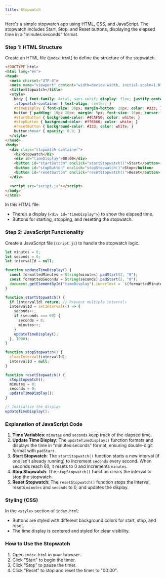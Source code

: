 ```yaml
---
title: Stopwatch
---
```


Here's a simple stopwatch app using HTML, CSS, and JavaScript. The stopwatch includes Start, Stop, and Reset buttons, displaying the elapsed time in a "minutes:seconds" format.

### Step 1: HTML Structure

Create an HTML file (`index.html`) to define the structure of the stopwatch.

```html
<!DOCTYPE html>
<html lang="en">
<head>
  <meta charset="UTF-8">
  <meta name="viewport" content="width=device-width, initial-scale=1.0">
  <title>Stopwatch</title>
  <style>
    body { font-family: Arial, sans-serif; display: flex; justify-content: center; align-items: center; height: 100vh; margin: 0; background-color: #f5f5f5; }
    .stopwatch-container { text-align: center; }
    #timeDisplay { font-size: 36px; margin-bottom: 20px; color: #333; }
    button { padding: 10px 20px; margin: 5px; font-size: 16px; cursor: pointer; border: none; border-radius: 5px; }
    #startButton { background-color: #4CAF50; color: white; }
    #stopButton { background-color: #ff6666; color: white; }
    #resetButton { background-color: #333; color: white; }
    button:hover { opacity: 0.9; }
  </style>
</head>
<body>
  <div class="stopwatch-container">
    <h2>Stopwatch</h2>
    <div id="timeDisplay">00:00</div>
    <button id="startButton" onclick="startStopwatch()">Start</button>
    <button id="stopButton" onclick="stopStopwatch()">Stop</button>
    <button id="resetButton" onclick="resetStopwatch()">Reset</button>
  </div>

  <script src="script.js"></script>
</body>
</html>
```

In this HTML file:
- There’s a display (`<div id="timeDisplay">`) to show the elapsed time.
- Buttons for starting, stopping, and resetting the stopwatch.

### Step 2: JavaScript Functionality

Create a JavaScript file (`script.js`) to handle the stopwatch logic.

```javascript
let minutes = 0;
let seconds = 0;
let intervalId = null;

function updateTimeDisplay() {
  const formattedMinutes = String(minutes).padStart(2, "0");
  const formattedSeconds = String(seconds).padStart(2, "0");
  document.getElementById("timeDisplay").innerText = `${formattedMinutes}:${formattedSeconds}`;
}

function startStopwatch() {
  if (intervalId) return; // Prevent multiple intervals
  intervalId = setInterval(() => {
    seconds++;
    if (seconds === 60) {
      seconds = 0;
      minutes++;
    }
    updateTimeDisplay();
  }, 1000);
}

function stopStopwatch() {
  clearInterval(intervalId);
  intervalId = null;
}

function resetStopwatch() {
  stopStopwatch();
  minutes = 0;
  seconds = 0;
  updateTimeDisplay();
}

// Initialize the display
updateTimeDisplay();
```

### Explanation of JavaScript Code

1. **Time Variables**: `minutes` and `seconds` keep track of the elapsed time.
2. **Update Time Display**: The `updateTimeDisplay()` function formats and displays the time in "minutes:seconds" format, ensuring double-digit format with `padStart`.
3. **Start Stopwatch**: The `startStopwatch()` function starts a new interval (if one isn't already running) to increment `seconds` every second. When seconds reach 60, it resets to 0 and increments `minutes`.
4. **Stop Stopwatch**: The `stopStopwatch()` function clears the interval to stop the stopwatch.
5. **Reset Stopwatch**: The `resetStopwatch()` function stops the interval, resets `minutes` and `seconds` to 0, and updates the display.

### Styling (CSS)

In the `<style>` section of `index.html`:
- Buttons are styled with different background colors for start, stop, and reset.
- The time display is centered and styled for clear visibility.

### How to Use the Stopwatch

1. Open `index.html` in your browser.
2. Click "Start" to begin the timer.
3. Click "Stop" to pause the timer.
4. Click "Reset" to stop and reset the timer to "00:00".